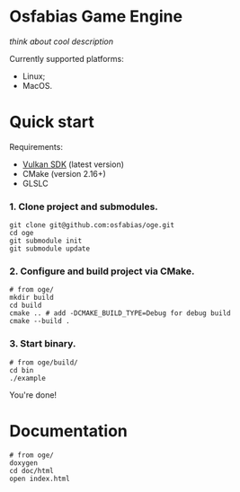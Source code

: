 # Osfabias Game Engine
*think about cool description*

Currently supported platforms:
- Linux;
- MacOS.

# Quick start
Requirements:
- [Vulkan SDK](https://vulkan.lunarg.com/sdk/home) (latest version)
- CMake (version 2.16+)
- GLSLC

### 1. Clone project and submodules.
```shell
git clone git@github.com:osfabias/oge.git
cd oge
git submodule init
git submodule update
```

### 2. Configure and build project via CMake.
```shell
# from oge/
mkdir build
cd build
cmake .. # add -DCMAKE_BUILD_TYPE=Debug for debug build
cmake --build .
```

### 3. Start binary.
```shell
# from oge/build/
cd bin
./example
```

You're done!

# Documentation
```shell
# from oge/
doxygen
cd doc/html
open index.html
```
